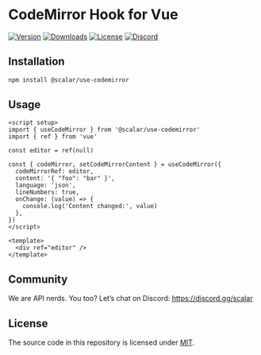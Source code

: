 # CodeMirror Hook for Vue

[![Version](https://img.shields.io/npm/v/%40scalar/use-codemirror)](https://www.npmjs.com/package/@scalar/use-codemirror)
[![Downloads](https://img.shields.io/npm/dm/%40scalar/use-codemirror)](https://www.npmjs.com/package/@scalar/use-codemirror)
[![License](https://img.shields.io/npm/l/%40scalar%2Fuse-codemirror)](https://www.npmjs.com/package/@scalar/use-codemirror)
[![Discord](https://img.shields.io/discord/1135330207960678410?style=flat&color=5865F2)](https://discord.gg/scalar)

## Installation

```bash
npm install @scalar/use-codemirror
```

## Usage

```vue
<script setup>
import { useCodeMirror } from '@scalar/use-codemirror'
import { ref } from 'vue'

const editor = ref(null)

const { codeMirror, setCodeMirrorContent } = useCodeMirror({
  codeMirrorRef: editor,
  content: '{ "foo": "bar" }',
  language: 'json',
  lineNumbers: true,
  onChange: (value) => {
    console.log('Content changed:', value)
  },
})
</script>

<template>
  <div ref="editor" />
</template>
```

## Community

We are API nerds. You too? Let’s chat on Discord: <https://discord.gg/scalar>

## License

The source code in this repository is licensed under [MIT](https://github.com/scalar/scalar/blob/main/LICENSE).
